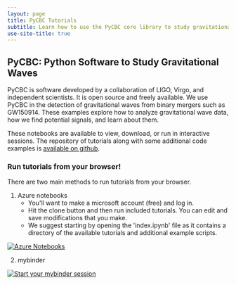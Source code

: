 ```yaml
---
layout: page
title: PyCBC Tutorials
subtitle: Learn how to use the PyCBC core library to study gravitational-wave data!
use-site-title: true
---
```


## PyCBC: Python Software to Study Gravitational Waves ##
PyCBC is software developed by a collaboration of LIGO, Virgo, and independent scientists. It is open source and freely available. We use PyCBC in the detection of gravitational waves from binary mergers such as GW150914. These examples explore how to analyze gravitational wave data, how we find potential signals, and learn about them.

These notebooks are available to view, download, or run in interactive sessions. The repository of tutorials along with some additional code examples is [available on github](https://github.com/gwastro/PyCBC-Tutorials).

### Run tutorials from your browser! ###
There are two main methods to run tutorials from your browser. 

1. Azure notebooks
   * You'll want to make a microsoft account (free) and log in.
   * Hit the clone button and then run included tutorials. You can edit and save modifications that you make.
   * We suggest starting by opening the 'index.ipynb' file as it contains a directory of the available tutorials and additional example scripts.

[![Azure Notebooks](https://notebooks.azure.com/launch.png)](https://notebooks.azure.com/nitz/libraries/pycbc)

2. mybinder

[![Start your mybinder session](https://mybinder.org/badge.svg)](https://mybinder.org/v2/gh/gwastro/PyCBC-Tutorials/master?filepath=index.ipynb)
